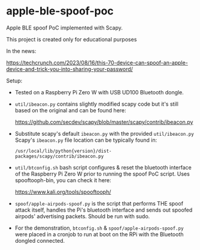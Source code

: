 # apple-ble-spoof-poc

Apple BLE spoof PoC implemented with Scapy.

This project is created only for educational purposes

In the news:

https://techcrunch.com/2023/08/16/this-70-device-can-spoof-an-apple-device-and-trick-you-into-sharing-your-password/

Setup:

* Tested on a Raspberry Pi Zero W with USB UD100 Bluetooth dongle.

* `util/ibeacon.py` contains slightly modified scapy code but it's still based on the original and can be found here:
   
  https://github.com/secdev/scapy/blob/master/scapy/contrib/ibeacon.py

* Substitute scapy's default `ibeacon.py` with the provided `util/ibeacon.py`
  Scapy's `ibeacon.py` file location can be typically found in:
  
  `/usr/local/lib/python{version}/dist-packages/scapy/contrib/ibeacon.py`


* `util/btconfig.sh` bash script configures & reset the bluetooth interface of the Raspberry Pi Zero W prior to running 
  the spoof PoC script. Uses spooftooph-bin, you can check it here:
  
  https://www.kali.org/tools/spooftooph/


* `spoof/apple-airpods-spoof.py` is the script that performs THE spoof attack itself, handles the Pi's bluetooth 
  interface and sends out spoofed airpods' advertising packets. Should be run with sudo.

* For the demonstration, `btconfig.sh` & `spoof/apple-airpods-spoof.py` were placed in a cronjob to run at boot on the RPi 
  with the Bluetooth dongled connected.




